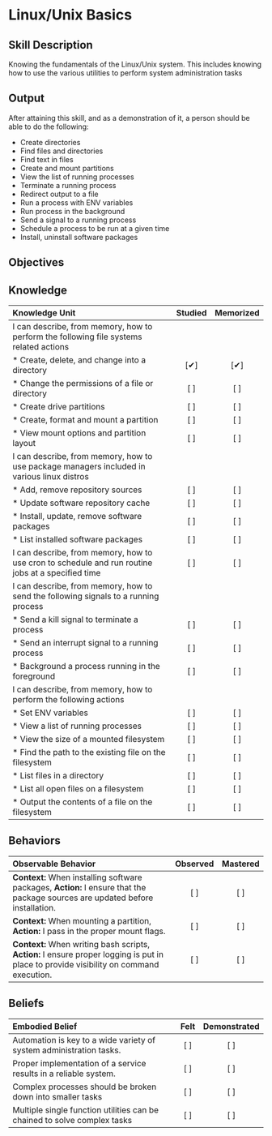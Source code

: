 # Linux/Unix Basics

**Skill Description**
----------
Knowing the fundamentals of the Linux/Unix system. This includes knowing how to use the various utilities to perform system administration tasks


**Output**
----------
After attaining this skill, and as a demonstration of it, a person should be able to do the following:

- Create directories
- Find files and directories
- Find text in files
- Create and mount partitions
- View the list of running processes
- Terminate a running process
- Redirect output to a file
- Run a process with ENV variables
- Run process in the background
- Send a signal to a running process
- Schedule a process to be run at a given time
- Install, uninstall software packages


**Objectives**
----------
## **Knowledge**

| Knowledge Unit   |      Studied      | Memorized |
|:-----------------|:-----------------:|:---------:|
| I can describe, from memory, how to perform the following file systems related actions | | |
| * Create, delete, and change into a directory   | [✔] | [✔] |
| * Change the permissions of a file or directory | [ ] | [ ] |
| * Create drive partitions                       | [ ] | [ ] |
| * Create, format and mount a partition          | [ ] | [ ] |
| * View mount options and partition layout       | [ ] | [ ] |
| I can describe, from memory, how to use package managers included in various linux distros | | |
| * Add, remove repository sources            | [ ] | [ ] |
| * Update software repository cache          | [ ] | [ ] |
| * Install, update, remove software packages | [ ] | [ ] |
| * List installed software packages          | [ ] | [ ] |
| I can describe, from memory, how to use cron to schedule and run routine jobs at a specified time | [ ] | [ ] |
| I can describe, from memory, how to send the following signals to a running process | | |
| * Send a kill signal to terminate a process      | [ ] | [ ] |
| * Send an interrupt signal to a running process  | [ ] | [ ] |
| * Background a process running in the foreground | [ ] | [ ] |
| I can describe, from memory, how to perform the following actions | | |
| * Set ENV variables                                    | [ ] | [ ] |
| * View a list of running processes                     | [ ] | [ ] |
| * View the size of a mounted filesystem                | [ ] | [ ] |
| * Find the path to the existing file on the filesystem | [ ] | [ ] |
| * List files in a directory                            | [ ] | [ ] |
| * List all open files on a filesystem                  | [ ] | [ ] |
| * Output the contents of a file on the filesystem      | [ ] | [ ] |



## **Behaviors**

| Observable Behavior   |      Observed      | Mastered |
|:----------------------|:------------------:|:--------:|
| **Context:** When installing software packages, **Action:** I ensure that the package sources are updated before installation. | [ ] | [ ]  |
| **Context:** When mounting a partition, **Action:** I pass in the proper mount flags. | [ ] | [ ]  |
| **Context:** When writing bash scripts, **Action:** I ensure proper logging is put in place to provide visibility on command execution. | [ ] | [ ]  |



## **Beliefs**

| Embodied Belief   |      Felt          | Demonstrated |
|:------------------|:------------------:|:------------:|
| Automation is key to a wide variety of system administration tasks. | [ ] | [ ] |
| Proper implementation of a service results in a reliable system. | [ ] | [ ] |
| Complex processes should be broken down into smaller tasks | [ ] | [ ] |
| Multiple single function utilities can be chained to solve complex tasks | [ ] | [ ] |
